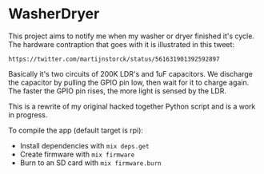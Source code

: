 # WasherDryer

This project aims to notify me when my washer or dryer finished it's cycle. The
hardware contraption that goes with it is illustrated in this tweet:

    https://twitter.com/martijnstorck/status/561631901392592897

Basically it's two circuits of 200K LDR's and 1uF capacitors. We discharge the
capacitor by pulling the GPIO pin low, then wait for it to charge again. The
faster the GPIO pin rises, the more light is sensed by the LDR.

This is a rewrite of my original hacked together Python script and is a work
in progress.

To compile the app (default target is rpi):

  * Install dependencies with `mix deps.get`
  * Create firmware with `mix firmware`
  * Burn to an SD card with `mix firmware.burn`
